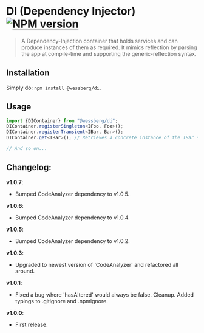 # DI (Dependency Injector) [![NPM version][npm-image]][npm-url]
> A Dependency-Injection container that holds services and can produce instances of them as required. It mimics reflection by parsing the app at compile-time and supporting the generic-reflection syntax.

## Installation
Simply do: `npm install @wessberg/di`.

## Usage
```typescript
import {DIContainer} from "@wessberg/di";
DIContainer.registerSingleton<IFoo, Foo>();
DIContainer.registerTransient<IBar, Bar>();
DIContainer.get<IBar>(); // Retrieves a concrete instance of the IBar service.

// And so on...
```

## Changelog:

**v1.0.7**:

- Bumped CodeAnalyzer dependency to v1.0.5.

**v1.0.6**:

- Bumped CodeAnalyzer dependency to v1.0.4.

**v1.0.5**:

- Bumped CodeAnalyzer dependency to v1.0.2.

**v1.0.3**:

- Upgraded to newest version of 'CodeAnalyzer' and refactored all around.

**v1.0.1**:

- Fixed a bug where 'hasAltered' would always be false. Cleanup. Added typings to .gitignore and .npmignore.

**v1.0.0**:

- First release.

[npm-url]: https://npmjs.org/package/@wessberg/di
[npm-image]: https://badge.fury.io/js/@wessberg/di.svg